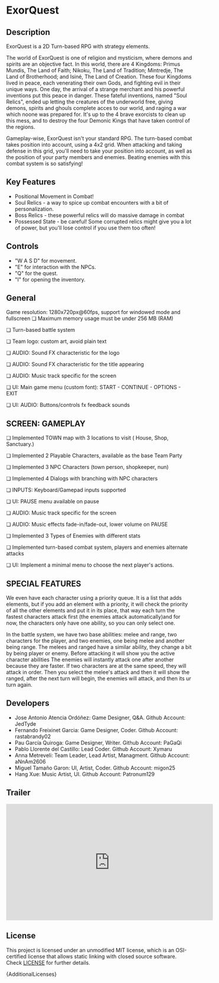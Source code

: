# ExorQuest

## Description

ExorQuest is a 2D Turn-based RPG with strategy elements.

The world of ExorQuest is one of religion and mysticism, where demons and spirits are an objective fact. In this world, there are 4 Kingdoms: Primus Mundis, The Land of Faith; Nikoku, The Land of Tradition; Mintredje, The Land of Brotherhood; and Isiné, The Land of Creation. These four Kingdoms lived in peace, each venerating their own Gods, and fighting evil in their unique ways. One day, the arrival of a strange merchant and his powerful inventions put this peace in danger. These fateful inventions, named "Soul Relics", ended up letting the creatures of the underworld free, giving demons, spirits and ghouls complete acces to our world, and raging a war which noone was prepared for. It's up to the 4 brave exorcists to clean up this mess, and to destroy the four Demonic Kings that have taken control of the regions.

Gameplay-wise, ExorQuest isn't your standard RPG. The turn-based combat takes position into account, using a 4x2 grid. When attacking and taking defense in this grid, you'll need to take your position into account, as well as the position of your party members and enemies. Beating enemies with this combat system is so satisfying!

## Key Features

 - Positional Movement in Combat! 
 - Soul Relics - a way to spice up combat encounters with a bit of personalization.
 - Boss Relics - these powerful relics will do massive damage in combat
 - Possessed State - be careful! Some corrupted relics might give you a lot of power, but you'll lose control if you use them too often!
 
## Controls

- "W A S D" for movement.
- "E" for interaction with the NPCs.
- "Q" for the quest.
- "I" for opening the inventory.


## General

Game resolution: 1280x720px@60fps, support for windowed mode and fullscreen
❏ Maximum memory usage must be under 256 MB (RAM)

❏ Turn-based battle system

❏ Team logo: custom art, avoid plain text

❏ AUDIO: Sound FX characteristic for the logo

❏ AUDIO: Sound FX characteristic for the title appearing

❏ AUDIO: Music track specific for the screen

❏ UI: Main game menu (custom font): START - CONTINUE - OPTIONS - EXIT

❏ UI: AUDIO: Buttons/controls fx feedback sounds

## SCREEN: GAMEPLAY

❏ Implemented TOWN map with 3 locations to visit ( House, Shop,
Sanctuary.)

❏ Implemented 2 Playable Characters, available as the base Team Party

❏ Implemented 3 NPC Characters (town person, shopkeeper, nun)

❏ Implemented 4 Dialogs with branching with NPC characters 

❏ INPUTS: Keyboard/Gamepad inputs supported

❏ UI: PAUSE menu available on pause

❏ AUDIO: Music track specific for the screen

❏ AUDIO: Music effects fade-in/fade-out, lower volume on PAUSE

❏ Implemented 3 Types of Enemies with different stats

❏ Implemented turn-based combat system, players and enemies alternate attacks

❏ UI: Implement a minimal menu to choose the next player's actions.

## SPECIAL FEATURES

We even have each character using a priority queue. It is a list that adds elements, but if you add an element
with a priority, it will check the priority of all the other elements and put it in its place, that way each turn
the fastest characters attack first (the enemies attack automatically)and for now, the characters only have
one ability, so you can only select one.

In the battle system, we have two base abilities: melee and range, two characters for the player, and two enemies,
one being melee and another being range. The melees and ranged have a similar ability, they change a bit by 
being player or enemy. Before attacking it will show you the active character abilities
The enemies will instantly attack one after another because they are faster. If two characters are at the same speed,
they will attack in order. Then you select the melee's attack and then it will show the ranged, after the next 
turn will begin, the enemies will attack, and then its ur turn again.

## Developers

 - Jose Antonio Atencia Ordóñez: Game Designer, Q&A.
   Github Account: JedTyde
 - Fernando Freixinet Garcia: Game Designer, Coder.
   Github Account: rastabrandy02
 - Pau García Quiroga: Game Designer, Writer.
   Github Account: PaGaQi
 - Pablo Llorente del Castillo: Lead Coder.
   Github Account: Xymaru
 - Anna Metreveli: Team Leader, Lead Artist, Managment.
   Github Account: aNnAm2606
 - Miguel Tamaño Garon: UI, Artist, Coder.
   Github Account: migon25
 - Hang Xue: Music Artist, UI.
   Github Account: Patronum129

## Trailer

<iframe width="560" height="315" src="https://www.youtube.com/embed/YMVeioFv2Lo" title="YouTube video player" frameborder="0" allow="accelerometer; autoplay; clipboard-write; encrypted-media; gyroscope; picture-in-picture" allowfullscreen></iframe>

## License

This project is licensed under an unmodified MIT license, which is an OSI-certified license that allows static linking with closed source software. Check [LICENSE](LICENSE) for further details.

{AdditionalLicenses}
